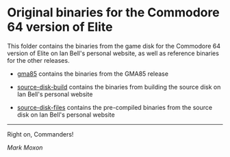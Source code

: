 # Original binaries for the Commodore 64 version of Elite

This folder contains the binaries from the game disk for the Commodore 64 version of Elite on Ian Bell's personal website, as well as reference binaries for the other releases.

* [gma85](source-disk-build) contains the binaries from the GMA85 release

* [source-disk-build](source-disk-build) contains the binaries from building the source disk on Ian Bell's personal website

* [source-disk-files](source-disk-files) contains the pre-compiled binaries from the source disk on Ian Bell's personal website

---

Right on, Commanders!

_Mark Moxon_